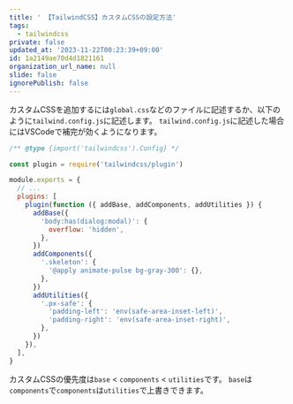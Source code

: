 ```yaml
---
title: ' 【TailwindCSS】カスタムCSSの設定方法'
tags:
  - tailwindcss
private: false
updated_at: '2023-11-22T00:23:39+09:00'
id: 1a2149ae70d4d1821161
organization_url_name: null
slide: false
ignorePublish: false
---
```

カスタムCSSを追加するには`global.css`などのファイルに記述するか、以下のように`tailwind.config.js`に記述します。
`tailwind.config.js`に記述した場合にはVSCodeで補完が効くようになります。

```js:tailwind.config.js
/** @type {import('tailwindcss').Config} */

const plugin = require('tailwindcss/plugin')

module.exports = {
  // ...
  plugins: [
    plugin(function ({ addBase, addComponents, addUtilities }) {
      addBase({
        'body:has(dialog:modal)': {
          overflow: 'hidden',
        },
      })
      addComponents({
        '.skeleton': {
          '@apply animate-pulse bg-gray-300': {},
        },
      })
      addUtilities({
        '.px-safe': {
          'padding-left': 'env(safe-area-inset-left)',
          'padding-right': 'env(safe-area-inset-right)',
        },
      })
    }),
  ],
}
```

カスタムCSSの優先度は`base` < `components` < `utilities`です。
`base`は`components`で`components`は`utilities`で上書きできます。
